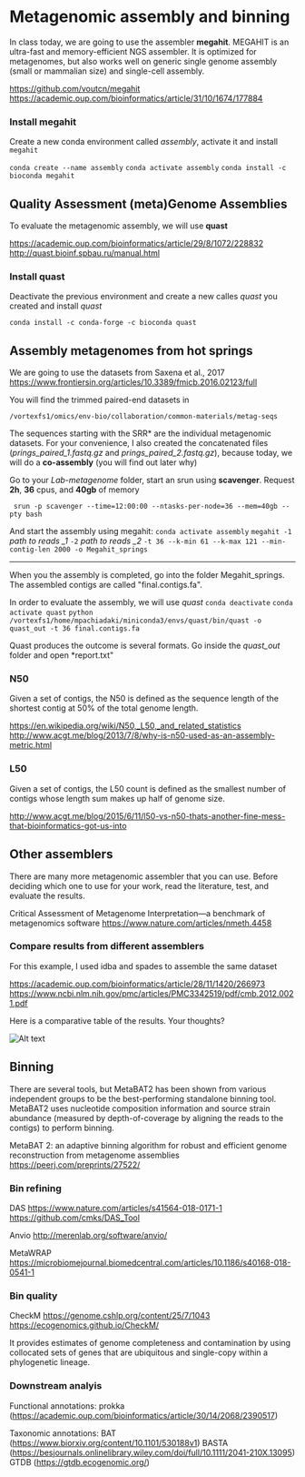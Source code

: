 # Metagenomic assembly and binning

In class today, we are going to use the assembler **megahit**.  MEGAHIT is an ultra-fast and memory-efficient NGS assembler. It is optimized for metagenomes, but also works well on generic single genome assembly (small or mammalian size) and single-cell assembly.

https://github.com/voutcn/megahit
https://academic.oup.com/bioinformatics/article/31/10/1674/177884

### Install megahit
Create a new conda environment called *assembly*, activate it and install ```megahit```

```conda create --name assembly```
```conda activate assembly```
```conda install -c bioconda megahit```

## Quality Assessment  (meta)Genome Assemblies
To evaluate the metagenomic assembly, we will use **quast**

https://academic.oup.com/bioinformatics/article/29/8/1072/228832
http://quast.bioinf.spbau.ru/manual.html

### Install quast
Deactivate the previous environment and create a new calles *quast* you created and install *quast*

```conda install -c conda-forge -c bioconda quast```


## Assembly metagenomes from hot springs
We are going to use the datasets from Saxena et al., 2017
https://www.frontiersin.org/articles/10.3389/fmicb.2016.02123/full

You will find the trimmed paired-end datasets in 

```/vortexfs1/omics/env-bio/collaboration/common-materials/metag-seqs```

The sequences starting with the SRR* are the individual metagenomic datasets. For your convenience, I also created the concatenated files (*prings_paired_1.fastq.gz* and *prings_paired_2.fastq.gz*), because today, we will do a **co-assembly** (you will find out later why)

Go to your *Lab-metagenome* folder, start an srun using **scavenger**. Request **2h**, **36** cpus, and **40gb** of memory

``` srun -p scavenger --time=12:00:00 --ntasks-per-node=36 --mem=40gb --pty bash```

And start the assembly using megahit:
```conda activate assembly```
```megahit -1``` *path to reads _1* ```-2```  *path to reads _2* ```-t 36 --k-min 61 --k-max 121 --min-contig-len 2000 -o Megahit_springs```

_______________________________________________________________________________

When you the assembly is completed, go into the folder Megahit_springs. The assembled contigs are called "final.contigs.fa".

In order to evaluate the assembly, we will use *quast*
```conda deactivate```
```conda activate quast```
```python /vortexfs1/home/mpachiadaki/miniconda3/envs/quast/bin/quast -o quast_out -t 36 final.contigs.fa```

Quast produces the outcome is several formats. Go inside the *quast_out* folder and open *report.txt"

### N50
Given a set of contigs, the N50 is defined as the sequence length of the shortest contig at 50% of the total genome length.

https://en.wikipedia.org/wiki/N50,_L50,_and_related_statistics
http://www.acgt.me/blog/2013/7/8/why-is-n50-used-as-an-assembly-metric.html

### L50
Given a set of contigs, the L50 count is defined as the smallest number of contigs whose length sum makes up half of genome size.

http://www.acgt.me/blog/2015/6/11/l50-vs-n50-thats-another-fine-mess-that-bioinformatics-got-us-into


## Other assemblers
There are many more metagenomic assembler that you can use. Before deciding which one to use for your work, read the literature, test, and evaluate the results. 

Critical Assessment of Metagenome Interpretation—a benchmark of metagenomics software
https://www.nature.com/articles/nmeth.4458

### Compare results from different assemblers
For this example, I used idba and spades to assemble the same dataset

https://academic.oup.com/bioinformatics/article/28/11/1420/266973
https://www.ncbi.nlm.nih.gov/pmc/articles/PMC3342519/pdf/cmb.2012.0021.pdf

Here is a comparative table of the results. Your thoughts?

![Alt text](Assemblies_metrics.png)

## Binning
There are several tools, but MetaBAT2 has been shown from various independent groups to be the best-performing standalone binning tool. MetaBAT2 uses nucleotide composition information and source strain abundance (measured by depth-of-coverage by aligning the reads to the contigs) to perform binning.

MetaBAT 2: an adaptive binning algorithm for robust and efficient genome reconstruction from metagenome assemblies
https://peerj.com/preprints/27522/


### Bin refining
DAS
https://www.nature.com/articles/s41564-018-0171-1
https://github.com/cmks/DAS_Tool

Anvio
http://merenlab.org/software/anvio/

MetaWRAP
https://microbiomejournal.biomedcentral.com/articles/10.1186/s40168-018-0541-1

### Bin quality
CheckM
https://genome.cshlp.org/content/25/7/1043
https://ecogenomics.github.io/CheckM/

It provides estimates of genome completeness and contamination by using collocated sets of genes that are ubiquitous and single-copy within a phylogenetic lineage.

### Downstream analyis
Functional annotations: 
prokka (https://academic.oup.com/bioinformatics/article/30/14/2068/2390517)

Taxonomic annotations: 
BAT (https://www.biorxiv.org/content/10.1101/530188v1)
BASTA (https://besjournals.onlinelibrary.wiley.com/doi/full/10.1111/2041-210X.13095)
GTDB (https://gtdb.ecogenomic.org/)
